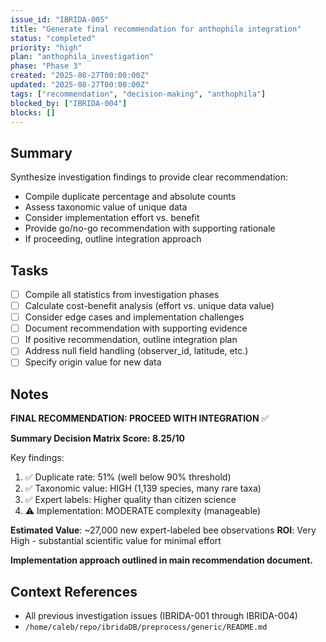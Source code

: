 ```yaml
---
issue_id: "IBRIDA-005"
title: "Generate final recommendation for anthophila integration"
status: "completed"
priority: "high"
plan: "anthophila_investigation"
phase: "Phase 3"
created: "2025-08-27T00:00:00Z"
updated: "2025-08-27T00:00:00Z"
tags: ["recommendation", "decision-making", "anthophila"]
blocked_by: ["IBRIDA-004"]
blocks: []
---
```


## Summary

Synthesize investigation findings to provide clear recommendation:
- Compile duplicate percentage and absolute counts
- Assess taxonomic value of unique data
- Consider implementation effort vs. benefit
- Provide go/no-go recommendation with supporting rationale
- If proceeding, outline integration approach

## Tasks
- [ ] Compile all statistics from investigation phases
- [ ] Calculate cost-benefit analysis (effort vs. unique data value)
- [ ] Consider edge cases and implementation challenges
- [ ] Document recommendation with supporting evidence
- [ ] If positive recommendation, outline integration plan
- [ ] Address null field handling (observer_id, latitude, etc.)
- [ ] Specify origin value for new data

## Notes

**FINAL RECOMMENDATION: PROCEED WITH INTEGRATION** ✅

**Summary Decision Matrix Score: 8.25/10**

Key findings:
1. ✅ Duplicate rate: 51% (well below 90% threshold)
2. ✅ Taxonomic value: HIGH (1,139 species, many rare taxa)  
3. ✅ Expert labels: Higher quality than citizen science
4. ⚠️ Implementation: MODERATE complexity (manageable)

**Estimated Value**: ~27,000 new expert-labeled bee observations
**ROI**: Very High - substantial scientific value for minimal effort

**Implementation approach outlined in main recommendation document.**

## Context References
- All previous investigation issues (IBRIDA-001 through IBRIDA-004)
- `/home/caleb/repo/ibridaDB/preprocess/generic/README.md`